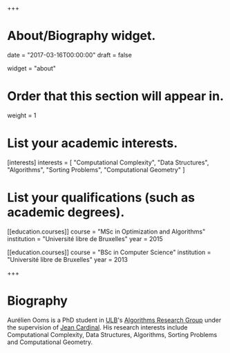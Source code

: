 +++
# About/Biography widget.

date = "2017-03-16T00:00:00"
draft = false

widget = "about"

# Order that this section will appear in.
weight = 1

# List your academic interests.
[interests]
  interests = [
    "Computational Complexity",
    "Data Structures",
    "Algorithms",
    "Sorting Problems",
    "Computational Geometry"
  ]

# List your qualifications (such as academic degrees).
[[education.courses]]
  course = "MSc in Optimization and Algorithms"
  institution = "Université libre de Bruxelles"
  year = 2015

[[education.courses]]
  course = "BSc in Computer Science"
  institution = "Université libre de Bruxelles"
  year = 2013
 
+++

# Biography

Aurélien Ooms is a PhD student
in [ULB](https://ulb.be)'s
[Algorithms Research Group](https://algo.ulb.be)
under the supervision of
[Jean Cardinal](http://homepages.ulb.ac.be/~jcardin).
His research interests include
Computational Complexity,
Data Structures,
Algorithms,
Sorting Problems
and
Computational Geometry.
